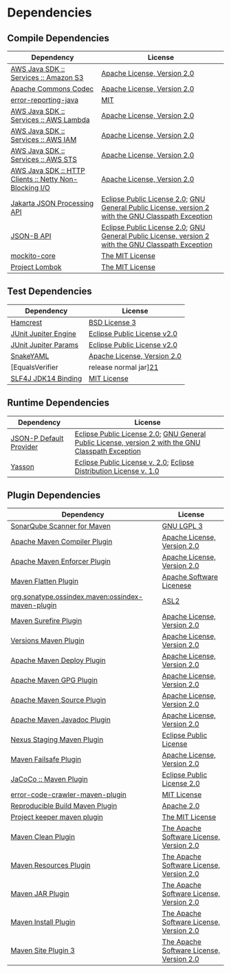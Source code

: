 <!-- @formatter:off -->
# Dependencies

## Compile Dependencies

| Dependency                                                  | License                                                                                                      |
| ----------------------------------------------------------- | ------------------------------------------------------------------------------------------------------------ |
| [AWS Java SDK :: Services :: Amazon S3][0]                  | [Apache License, Version 2.0][1]                                                                             |
| [Apache Commons Codec][2]                                   | [Apache License, Version 2.0][3]                                                                             |
| [error-reporting-java][4]                                   | [MIT][5]                                                                                                     |
| [AWS Java SDK :: Services :: AWS Lambda][0]                 | [Apache License, Version 2.0][1]                                                                             |
| [AWS Java SDK :: Services :: AWS IAM][0]                    | [Apache License, Version 2.0][1]                                                                             |
| [AWS Java SDK :: Services :: AWS STS][0]                    | [Apache License, Version 2.0][1]                                                                             |
| [AWS Java SDK :: HTTP Clients :: Netty Non-Blocking I/O][6] | [Apache License, Version 2.0][1]                                                                             |
| [Jakarta JSON Processing API][7]                            | [Eclipse Public License 2.0][8]; [GNU General Public License, version 2 with the GNU Classpath Exception][9] |
| [JSON-B API][10]                                            | [Eclipse Public License 2.0][8]; [GNU General Public License, version 2 with the GNU Classpath Exception][9] |
| [mockito-core][11]                                          | [The MIT License][12]                                                                                        |
| [Project Lombok][13]                                        | [The MIT License][14]                                                                                        |

## Test Dependencies

| Dependency                                | License                           |
| ----------------------------------------- | --------------------------------- |
| [Hamcrest][15]                            | [BSD License 3][16]               |
| [JUnit Jupiter Engine][17]                | [Eclipse Public License v2.0][18] |
| [JUnit Jupiter Params][17]                | [Eclipse Public License v2.0][18] |
| [SnakeYAML][19]                           | [Apache License, Version 2.0][20] |
| [EqualsVerifier | release normal jar][21] | [Apache License, Version 2.0][3]  |
| [SLF4J JDK14 Binding][22]                 | [MIT License][23]                 |

## Runtime Dependencies

| Dependency                   | License                                                                                                      |
| ---------------------------- | ------------------------------------------------------------------------------------------------------------ |
| [JSON-P Default Provider][7] | [Eclipse Public License 2.0][8]; [GNU General Public License, version 2 with the GNU Classpath Exception][9] |
| [Yasson][24]                 | [Eclipse Public License v. 2.0][25]; [Eclipse Distribution License v. 1.0][26]                               |

## Plugin Dependencies

| Dependency                                              | License                                        |
| ------------------------------------------------------- | ---------------------------------------------- |
| [SonarQube Scanner for Maven][27]                       | [GNU LGPL 3][28]                               |
| [Apache Maven Compiler Plugin][29]                      | [Apache License, Version 2.0][3]               |
| [Apache Maven Enforcer Plugin][30]                      | [Apache License, Version 2.0][3]               |
| [Maven Flatten Plugin][31]                              | [Apache Software Licenese][20]                 |
| [org.sonatype.ossindex.maven:ossindex-maven-plugin][32] | [ASL2][20]                                     |
| [Maven Surefire Plugin][33]                             | [Apache License, Version 2.0][3]               |
| [Versions Maven Plugin][34]                             | [Apache License, Version 2.0][3]               |
| [Apache Maven Deploy Plugin][35]                        | [Apache License, Version 2.0][3]               |
| [Apache Maven GPG Plugin][36]                           | [Apache License, Version 2.0][3]               |
| [Apache Maven Source Plugin][37]                        | [Apache License, Version 2.0][3]               |
| [Apache Maven Javadoc Plugin][38]                       | [Apache License, Version 2.0][3]               |
| [Nexus Staging Maven Plugin][39]                        | [Eclipse Public License][40]                   |
| [Maven Failsafe Plugin][41]                             | [Apache License, Version 2.0][3]               |
| [JaCoCo :: Maven Plugin][42]                            | [Eclipse Public License 2.0][43]               |
| [error-code-crawler-maven-plugin][44]                   | [MIT License][45]                              |
| [Reproducible Build Maven Plugin][46]                   | [Apache 2.0][20]                               |
| [Project keeper maven plugin][47]                       | [The MIT License][48]                          |
| [Maven Clean Plugin][49]                                | [The Apache Software License, Version 2.0][20] |
| [Maven Resources Plugin][50]                            | [The Apache Software License, Version 2.0][20] |
| [Maven JAR Plugin][51]                                  | [The Apache Software License, Version 2.0][20] |
| [Maven Install Plugin][52]                              | [The Apache Software License, Version 2.0][20] |
| [Maven Site Plugin 3][53]                               | [The Apache Software License, Version 2.0][20] |

[0]: https://aws.amazon.com/sdkforjava
[1]: https://aws.amazon.com/apache2.0
[2]: https://commons.apache.org/proper/commons-codec/
[3]: https://www.apache.org/licenses/LICENSE-2.0.txt
[4]: https://github.com/exasol/error-reporting-java
[5]: https://opensource.org/licenses/MIT
[6]: https://sdk.amazonaws.com/java/api/latest/software/amazon/awssdk/http/nio/netty/NettyNioAsyncHttpClient.html
[7]: https://github.com/eclipse-ee4j/jsonp
[8]: https://projects.eclipse.org/license/epl-2.0
[9]: https://projects.eclipse.org/license/secondary-gpl-2.0-cp
[10]: https://github.com/eclipse-ee4j/jsonb-api
[11]: https://github.com/mockito/mockito
[12]: https://github.com/mockito/mockito/blob/main/LICENSE
[13]: https://projectlombok.org
[14]: https://projectlombok.org/LICENSE
[15]: http://hamcrest.org/JavaHamcrest/
[16]: http://opensource.org/licenses/BSD-3-Clause
[17]: https://junit.org/junit5/
[18]: https://www.eclipse.org/legal/epl-v20.html
[19]: https://bitbucket.org/snakeyaml/snakeyaml
[20]: http://www.apache.org/licenses/LICENSE-2.0.txt
[21]: https://www.jqno.nl/equalsverifier
[22]: http://www.slf4j.org
[23]: http://www.opensource.org/licenses/mit-license.php
[24]: https://projects.eclipse.org/projects/ee4j.yasson
[25]: http://www.eclipse.org/legal/epl-v20.html
[26]: http://www.eclipse.org/org/documents/edl-v10.php
[27]: http://sonarsource.github.io/sonar-scanner-maven/
[28]: http://www.gnu.org/licenses/lgpl.txt
[29]: https://maven.apache.org/plugins/maven-compiler-plugin/
[30]: https://maven.apache.org/enforcer/maven-enforcer-plugin/
[31]: https://www.mojohaus.org/flatten-maven-plugin/
[32]: https://sonatype.github.io/ossindex-maven/maven-plugin/
[33]: https://maven.apache.org/surefire/maven-surefire-plugin/
[34]: http://www.mojohaus.org/versions-maven-plugin/
[35]: https://maven.apache.org/plugins/maven-deploy-plugin/
[36]: https://maven.apache.org/plugins/maven-gpg-plugin/
[37]: https://maven.apache.org/plugins/maven-source-plugin/
[38]: https://maven.apache.org/plugins/maven-javadoc-plugin/
[39]: http://www.sonatype.com/public-parent/nexus-maven-plugins/nexus-staging/nexus-staging-maven-plugin/
[40]: http://www.eclipse.org/legal/epl-v10.html
[41]: https://maven.apache.org/surefire/maven-failsafe-plugin/
[42]: https://www.jacoco.org/jacoco/trunk/doc/maven.html
[43]: https://www.eclipse.org/legal/epl-2.0/
[44]: https://github.com/exasol/error-code-crawler-maven-plugin/
[45]: https://github.com/exasol/error-code-crawler-maven-plugin/blob/main/LICENSE
[46]: http://zlika.github.io/reproducible-build-maven-plugin
[47]: https://github.com/exasol/project-keeper/
[48]: https://github.com/exasol/project-keeper/blob/main/LICENSE
[49]: http://maven.apache.org/plugins/maven-clean-plugin/
[50]: http://maven.apache.org/plugins/maven-resources-plugin/
[51]: http://maven.apache.org/plugins/maven-jar-plugin/
[52]: http://maven.apache.org/plugins/maven-install-plugin/
[53]: http://maven.apache.org/plugins/maven-site-plugin/
